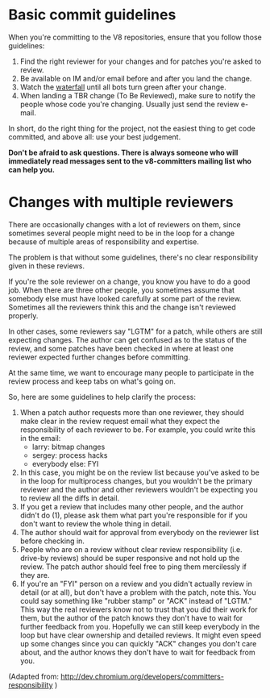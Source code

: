 # Basic commit guidelines

When you're committing to the V8 repositories, ensure that you follow those guidelines:

  1. Find the right reviewer for your changes and for patches you're asked to review.
  1. Be available on IM and/or email before and after you land the change.
  1. Watch the [waterfall](http://build.chromium.org/p/client.v8/console) until all bots turn green after your change.
  1. When landing a TBR change (To Be Reviewed), make sure to notify the people whose code you're changing. Usually just send the review e-mail.

In short, do the right thing for the project, not the easiest thing to get code committed, and above all: use your best judgement.

**Don't be afraid to ask questions. There is always someone who will immediately read messages sent to the v8-committers mailing list who can help you.**

# Changes with multiple reviewers

There are occasionally changes with a lot of reviewers on them, since sometimes several people might need to be in the loop for a change because of multiple areas of responsibility and expertise.

The problem is that without some guidelines, there's no clear responsibility given in these reviews.

If you're the sole reviewer on a change, you know you have to do a good job. When there are three other people, you sometimes assume that somebody else must have looked carefully at some part of the review.  Sometimes all the reviewers think this and the change isn't reviewed properly.

In other cases, some reviewers say "LGTM" for a patch, while others are still expecting changes. The author can get confused as to the status of the review, and some patches have been checked in where at least one reviewer expected further changes before committing.

At the same time, we want to encourage many people to participate in the review process and keep tabs on what's going on.

So, here are some guidelines to help clarify the process:
  1. When a patch author requests more than one reviewer, they should make clear in the review request email what they expect the responsibility of each reviewer to be.  For example, you could write this in the email:
      * larry: bitmap changes
      * sergey: process hacks
      * everybody else: FYI
  1. In this case, you might be on the review list because you've asked to be in the loop for multiprocess changes, but you wouldn't be the primary reviewer and the author and other reviewers wouldn't be expecting you to review all the diffs in detail.
  1. If you get a review that includes many other people, and the author didn't do (1), please ask them what part you're responsible for if you don't want to review the whole thing in detail.
  1. The author should wait for approval from everybody on the reviewer list before checking in.
  1. People who are on a review without clear review responsibility (i.e. drive-by reviews) should be super responsive and not hold up the review. The patch author should feel free to ping them mercilessly if they are.
  1. If you're an "FYI" person on a review and you didn't actually review in detail (or at all), but don't have a problem with the patch, note this. You could say something like "rubber stamp" or "ACK" instead of "LGTM." This way the real reviewers know not to trust that you did their work for them, but the author of the patch knows they don't have to wait for further feedback from you.  Hopefully we can still keep everybody in the loop but have clear ownership and detailed reviews. It might even speed up some changes since you can quickly "ACK" changes you don't care about, and the author knows they don't have to wait for feedback from you.

(Adapted from: http://dev.chromium.org/developers/committers-responsibility )
